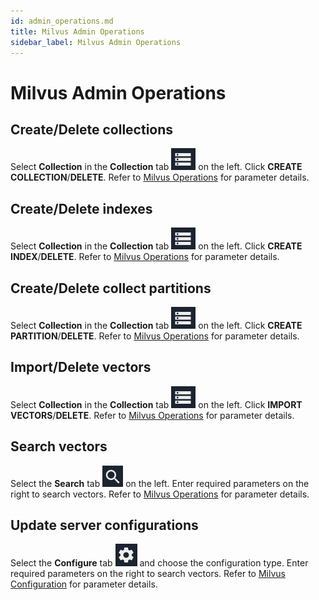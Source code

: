 ```yaml
---
id: admin_operations.md
title: Milvus Admin Operations
sidebar_label: Milvus Admin Operations
---
```


# Milvus Admin Operations

## Create/Delete collections

Select **Collection** in the **Collection** tab ![collection](assets/collection.png) on the left. Click **CREATE COLLECTION**/**DELETE**. Refer to [Milvus Operations](../guides/milvus_operation.md) for parameter details.

## Create/Delete indexes

Select **Collection** in the **Collection** tab ![collection](assets/collection.png) on the left. Click **CREATE INDEX**/**DELETE**. Refer to [Milvus Operations](../guides/milvus_operation.md) for parameter details.

## Create/Delete collect partitions

Select **Collection** in the **Collection** tab ![collection](assets/collection.png) on the left. Click **CREATE PARTITION**/**DELETE**. Refer to [Milvus Operations](../guides/milvus_operation.md) for parameter details.

## Import/Delete vectors

Select **Collection** in the **Collection** tab ![collection](assets/collection.png) on the left. Click **IMPORT VECTORS**/**DELETE**. Refer to [Milvus Operations](../guides/milvus_operation.md) for parameter details.

## Search vectors

Select the **Search** tab ![search](assets/search.png) on the left. Enter required parameters on the right to search vectors. Refer to [Milvus Operations](../guides/milvus_operation.md) for parameter details.

## Update server configurations

Select the **Configure** tab ![config](assets/config.png) and choose the configuration type. Enter required parameters on the right to search vectors. Refer to [Milvus Configuration](../reference/milvus_config.md) for parameter details.
